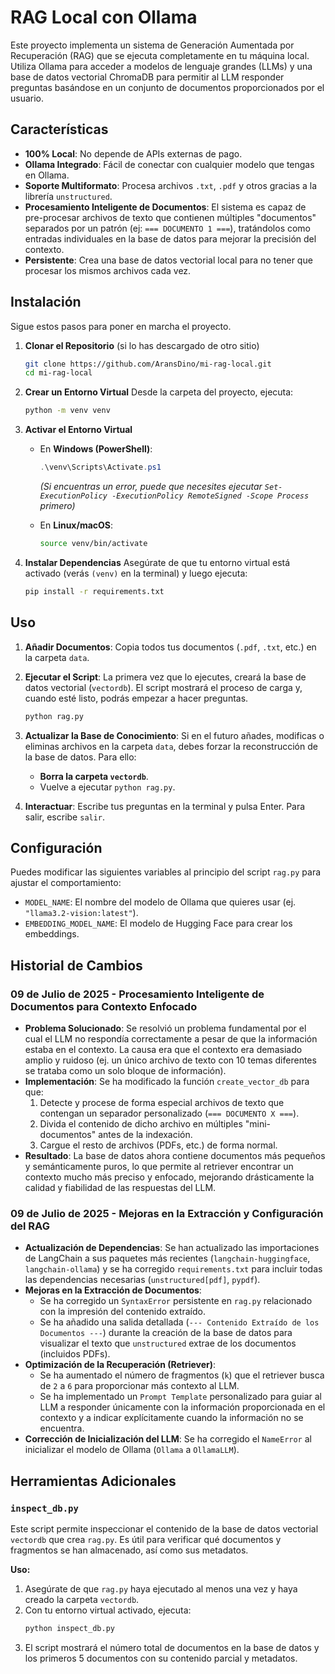 # RAG Local con Ollama

Este proyecto implementa un sistema de Generación Aumentada por Recuperación (RAG) que se ejecuta completamente en tu máquina local. Utiliza Ollama para acceder a modelos de lenguaje grandes (LLMs) y una base de datos vectorial ChromaDB para permitir al LLM responder preguntas basándose en un conjunto de documentos proporcionados por el usuario.

## Características

- **100% Local**: No depende de APIs externas de pago.
- **Ollama Integrado**: Fácil de conectar con cualquier modelo que tengas en Ollama.
- **Soporte Multiformato**: Procesa archivos `.txt`, `.pdf` y otros gracias a la librería `unstructured`.
- **Procesamiento Inteligente de Documentos**: El sistema es capaz de pre-procesar archivos de texto que contienen múltiples "documentos" separados por un patrón (ej: `=== DOCUMENTO 1 ===`), tratándolos como entradas individuales en la base de datos para mejorar la precisión del contexto.
- **Persistente**: Crea una base de datos vectorial local para no tener que procesar los mismos archivos cada vez.

## Instalación

Sigue estos pasos para poner en marcha el proyecto.

1.  **Clonar el Repositorio** (si lo has descargado de otro sitio)
    ```bash
    git clone https://github.com/AransDino/mi-rag-local.git
    cd mi-rag-local
    ```

2.  **Crear un Entorno Virtual**
    Desde la carpeta del proyecto, ejecuta:
    ```bash
    python -m venv venv
    ```

3.  **Activar el Entorno Virtual**
    - En **Windows (PowerShell)**:
      ```powershell
      .\venv\Scripts\Activate.ps1
      ```
      *(Si encuentras un error, puede que necesites ejecutar `Set-ExecutionPolicy -ExecutionPolicy RemoteSigned -Scope Process` primero)*

    - En **Linux/macOS**:
      ```bash
      source venv/bin/activate
      ```

4.  **Instalar Dependencias**
    Asegúrate de que tu entorno virtual está activado (verás `(venv)` en la terminal) y luego ejecuta:
    ```bash
    pip install -r requirements.txt
    ```

## Uso

1.  **Añadir Documentos**: Copia todos tus documentos (`.pdf`, `.txt`, etc.) en la carpeta `data`.

2.  **Ejecutar el Script**: La primera vez que lo ejecutes, creará la base de datos vectorial (`vectordb`). El script mostrará el proceso de carga y, cuando esté listo, podrás empezar a hacer preguntas.
    ```bash
    python rag.py
    ```

3.  **Actualizar la Base de Conocimiento**: Si en el futuro añades, modificas o eliminas archivos en la carpeta `data`, debes forzar la reconstrucción de la base de datos. Para ello:
    - **Borra la carpeta `vectordb`**.
    - Vuelve a ejecutar `python rag.py`.

4.  **Interactuar**: Escribe tus preguntas en la terminal y pulsa Enter. Para salir, escribe `salir`.

## Configuración

Puedes modificar las siguientes variables al principio del script `rag.py` para ajustar el comportamiento:

- `MODEL_NAME`: El nombre del modelo de Ollama que quieres usar (ej. `"llama3.2-vision:latest"`).
- `EMBEDDING_MODEL_NAME`: El modelo de Hugging Face para crear los embeddings.

## Historial de Cambios

### 09 de Julio de 2025 - Procesamiento Inteligente de Documentos para Contexto Enfocado

- **Problema Solucionado**: Se resolvió un problema fundamental por el cual el LLM no respondía correctamente a pesar de que la información estaba en el contexto. La causa era que el contexto era demasiado amplio y ruidoso (ej. un único archivo de texto con 10 temas diferentes se trataba como un solo bloque de información).
- **Implementación**: Se ha modificado la función `create_vector_db` para que:
    1.  Detecte y procese de forma especial archivos de texto que contengan un separador personalizado (`=== DOCUMENTO X ===`).
    2.  Divida el contenido de dicho archivo en múltiples "mini-documentos" antes de la indexación.
    3.  Cargue el resto de archivos (PDFs, etc.) de forma normal.
- **Resultado**: La base de datos ahora contiene documentos más pequeños y semánticamente puros, lo que permite al retriever encontrar un contexto mucho más preciso y enfocado, mejorando drásticamente la calidad y fiabilidad de las respuestas del LLM.

### 09 de Julio de 2025 - Mejoras en la Extracción y Configuración del RAG

- **Actualización de Dependencias**: Se han actualizado las importaciones de LangChain a sus paquetes más recientes (`langchain-huggingface`, `langchain-ollama`) y se ha corregido `requirements.txt` para incluir todas las dependencias necesarias (`unstructured[pdf]`, `pypdf`).
- **Mejoras en la Extracción de Documentos**:
    - Se ha corregido un `SyntaxError` persistente en `rag.py` relacionado con la impresión del contenido extraído.
    - Se ha añadido una salida detallada (`--- Contenido Extraído de los Documentos ---`) durante la creación de la base de datos para visualizar el texto que `unstructured` extrae de los documentos (incluidos PDFs).
- **Optimización de la Recuperación (Retriever)**:
    - Se ha aumentado el número de fragmentos (`k`) que el retriever busca de `2` a `6` para proporcionar más contexto al LLM.
    - Se ha implementado un `Prompt Template` personalizado para guiar al LLM a responder únicamente con la información proporcionada en el contexto y a indicar explícitamente cuando la información no se encuentra.
- **Corrección de Inicialización del LLM**: Se ha corregido el `NameError` al inicializar el modelo de Ollama (`Ollama` a `OllamaLLM`).

## Herramientas Adicionales

### `inspect_db.py`

Este script permite inspeccionar el contenido de la base de datos vectorial `vectordb` que crea `rag.py`. Es útil para verificar qué documentos y fragmentos se han almacenado, así como sus metadatos.

**Uso:**

1.  Asegúrate de que `rag.py` haya ejecutado al menos una vez y haya creado la carpeta `vectordb`.
2.  Con tu entorno virtual activado, ejecuta:
    ```bash
    python inspect_db.py
    ```
3.  El script mostrará el número total de documentos en la base de datos y los primeros 5 documentos con su contenido parcial y metadatos.